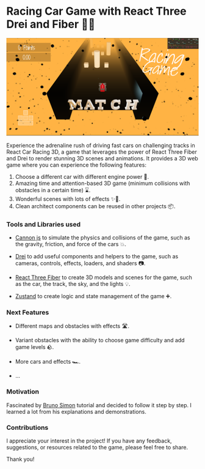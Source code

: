 # Racing Car Game with React Three Drei and Fiber 💪🚗

[![Watch the video](assets/Game3.png)](https://www.youtube.com/watch?v=LmPSk10RMgE)

Experience the adrenaline rush of driving fast cars on challenging tracks in React Car Racing 3D, a game that leverages the power of React Three Fiber and Drei to render stunning 3D scenes and animations. It provides a 3D web game where you can experience the following features:

1. Choose a different car with different engine power 🚗.
2. Amazing time and attention-based 3D game (minimum collisions with obstacles in a certain time) ⌛.
3. Wonderful scenes with lots of effects ✨🌠.
4. Clean architect components can be reused in other projects 📦.

### Tools and Libraries used

- [Cannon js](https://github.com/pmndrs/cannon-es) to simulate the physics and collisions of the game, such as the gravity, friction, and force of the cars 💥.

- [Drei](https://github.com/pmndrs/drei) to add useful components and helpers to the game, such as cameras, controls, effects, loaders, and shaders 📷.

- [React Three Fiber](https://github.com/pmndrs/react-three-fiber) to create 3D models and scenes for the game, such as the car, the track, the sky, and the lights 💡.

- [Zustand](https://zustand-demo.pmnd.rs/) to create logic and state management of the game ➕.

### Next Features

- Different maps and obstacles with effects 🛣️.

- Variant obstacles with the ability to choose game difficulty and add game levels 🪨.

- More cars and effects 🏎️.

- ...

### Motivation

Fascinated by [Bruno Simon](https://github.com/brunosimon) tutorial and decided to follow it step by step. I learned a lot from his explanations and demonstrations.

### Contributions

I appreciate your interest in the project! If you have any feedback, suggestions, or resources related to the game, please feel free to share.

Thank you!
